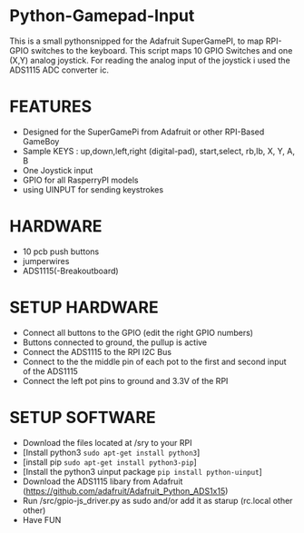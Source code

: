# Python-Gamepad-Input
This is a small pythonsnipped for the Adafruit SuperGamePI, to map RPI-GPIO switches to the keyboard.
This script maps 10 GPIO Switches and one (X,Y) analog joystick. 
For reading the analog input of the joystick i used the ADS1115 ADC converter ic.

# FEATURES
* Designed for the SuperGamePi from Adafruit or other RPI-Based GameBoy
* Sample KEYS : up,down,left,right (digital-pad), start,select, rb,lb, X, Y, A, B
* One Joystick input
* GPIO for all RasperryPI models
* using UINPUT for sending keystrokes

# HARDWARE
* 10 pcb push buttons
* jumperwires
* ADS1115(-Breakoutboard)

# SETUP HARDWARE
* Connect all buttons to the GPIO (edit the right GPIO numbers)
* Buttons connected to ground, the pullup is active
* Connect the ADS1115 to the RPI I2C Bus
* Connect to the the middle pin of each pot to the first and second input of the ADS1115
* Connect the left pot pins to ground and 3.3V of the RPI

# SETUP SOFTWARE
* Download the files located at /sry to your RPI
* [Install python3 `sudo apt-get install python3`]
* [install pip `sudo apt-get install python3-pip`]
* [Install the python3 uinput package `pip install python-uinput`]
* Download the ADS1115 libary from Adafruit (https://github.com/adafruit/Adafruit_Python_ADS1x15)
* Run /src/gpio-js_driver.py as sudo and/or add it as starup (rc.local other other)
* Have FUN

